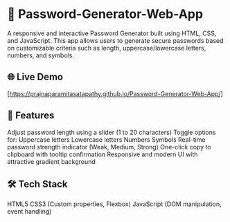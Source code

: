 # 🔐 Password-Generator-Web-App

A responsive and interactive Password Generator built using HTML, CSS, and JavaScript. This app allows users to generate secure passwords based on customizable criteria such as length, uppercase/lowercase letters, numbers, and symbols.

## 🌐 Live Demo
[https://prajnaparamitasatapathy.github.io/Password-Generator-Web-App/]

## 🚀 Features

Adjust password length using a slider (1 to 20 characters)
Toggle options for:
Uppercase letters
Lowercase letters
Numbers
Symbols
Real-time password strength indicator (Weak, Medium, Strong)
One-click copy to clipboard with tooltip confirmation
Responsive and modern UI with attractive gradient background

## 🛠️ Tech Stack

HTML5
CSS3 (Custom properties, Flexbox)
JavaScript (DOM manipulation, event handling)
